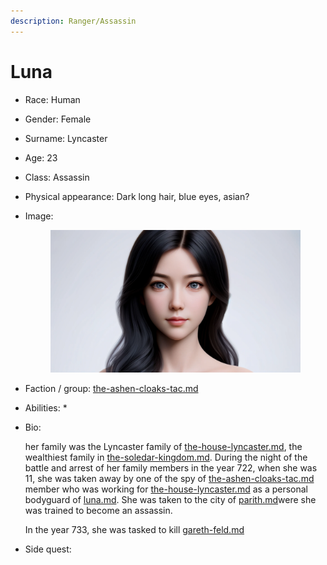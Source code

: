 ```yaml
---
description: Ranger/Assassin
---
```


# Luna

* Race: Human
* Gender: Female
* Surname: Lyncaster
* Age: 23
* Class:  Assassin
* Physical appearance: Dark long hair, blue eyes, asian?
*   Image:



    <figure><img src="../.gitbook/assets/Luna concept 2.webp" alt=""><figcaption></figcaption></figure>
* Faction / group: [the-ashen-cloaks-tac.md](../associations/the-ashen-cloaks-tac.md "mention")
* Abilities:&#x20;
  *
*   Bio:&#x20;

    her family was the Lyncaster family of [the-house-lyncaster.md](../houses/the-house-lyncaster.md "mention"), the wealthiest family in [the-soledar-kingdom.md](../empires/the-soledar-kingdom.md "mention"). During the night of the battle and arrest of her family members in the year 722, when she was 11, she was taken away by one of the spy of [the-ashen-cloaks-tac.md](../associations/the-ashen-cloaks-tac.md "mention") member who was working for [the-house-lyncaster.md](../houses/the-house-lyncaster.md "mention") as a personal bodyguard of [luna.md](luna.md "mention"). She was taken to the city of [parith.md](../cities/parith.md "mention")were she was trained to become an assassin.&#x20;



    In the year 733, she was tasked to kill [gareth-feld.md](../side-characters/gareth-feld.md "mention")
*   Side quest:

    &#x20;
